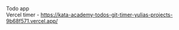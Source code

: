 Todo app<br/>
Vercel timer - https://kata-academy-todos-git-timer-yulias-projects-9b68f571.vercel.app/
